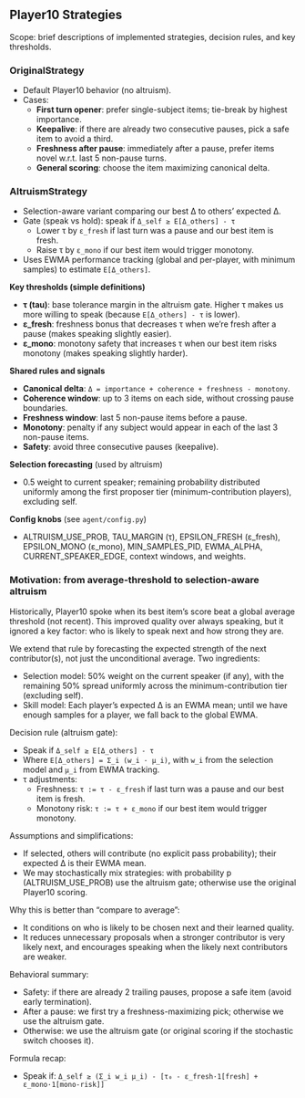 ## Player10 Strategies

Scope: brief descriptions of implemented strategies, decision rules, and key thresholds.

### OriginalStrategy
- Default Player10 behavior (no altruism).
- Cases:
  - **First turn opener**: prefer single-subject items; tie-break by highest importance.
  - **Keepalive**: if there are already two consecutive pauses, pick a safe item to avoid a third.
  - **Freshness after pause**: immediately after a pause, prefer items novel w.r.t. last 5 non-pause turns.
  - **General scoring**: choose the item maximizing canonical delta.

### AltruismStrategy
- Selection-aware variant comparing our best Δ to others’ expected Δ.
- Gate (speak vs hold): speak if `Δ_self ≥ E[Δ_others] - τ`
  - Lower τ by `ε_fresh` if last turn was a pause and our best item is fresh.
  - Raise τ by `ε_mono` if our best item would trigger monotony.
- Uses EWMA performance tracking (global and per-player, with minimum samples) to estimate `E[Δ_others]`.

**Key thresholds (simple definitions)**
- **τ (tau)**: base tolerance margin in the altruism gate. Higher τ makes us more willing to speak (because `E[Δ_others] - τ` is lower).
- **ε_fresh**: freshness bonus that decreases τ when we’re fresh after a pause (makes speaking slightly easier).
- **ε_mono**: monotony safety that increases τ when our best item risks monotony (makes speaking slightly harder).

**Shared rules and signals**
- **Canonical delta**: `Δ = importance + coherence + freshness - monotony`.
- **Coherence window**: up to 3 items on each side, without crossing pause boundaries.
- **Freshness window**: last 5 non-pause items before a pause.
- **Monotony**: penalty if any subject would appear in each of the last 3 non-pause items.
- **Safety**: avoid three consecutive pauses (keepalive).

**Selection forecasting** (used by altruism)
- 0.5 weight to current speaker; remaining probability distributed uniformly among the first proposer tier (minimum-contribution players), excluding self.

**Config knobs** (see `agent/config.py`)
- ALTRUISM_USE_PROB, TAU_MARGIN (τ), EPSILON_FRESH (ε_fresh), EPSILON_MONO (ε_mono), MIN_SAMPLES_PID, EWMA_ALPHA, CURRENT_SPEAKER_EDGE, context windows, and weights.


### Motivation: from average-threshold to selection-aware altruism

Historically, Player10 spoke when its best item’s score beat a global average threshold (not recent). This improved quality over always speaking, but it ignored a key factor: who is likely to speak next and how strong they are.

We extend that rule by forecasting the expected strength of the next contributor(s), not just the unconditional average. Two ingredients:

- Selection model: 50% weight on the current speaker (if any), with the remaining 50% spread uniformly across the minimum-contribution tier (excluding self).
- Skill model: Each player’s expected Δ is an EWMA mean; until we have enough samples for a player, we fall back to the global EWMA.

Decision rule (altruism gate):
- Speak if `Δ_self ≥ E[Δ_others] - τ`
- Where `E[Δ_others] = Σ_i (w_i · μ_i)`, with `w_i` from the selection model and `μ_i` from EWMA tracking.
- τ adjustments:
  - Freshness: `τ := τ - ε_fresh` if last turn was a pause and our best item is fresh.
  - Monotony risk: `τ := τ + ε_mono` if our best item would trigger monotony.

Assumptions and simplifications:
- If selected, others will contribute (no explicit pass probability); their expected Δ is their EWMA mean.
- We may stochastically mix strategies: with probability p (ALTRUISM_USE_PROB) use the altruism gate; otherwise use the original Player10 scoring.

Why this is better than “compare to average”:
- It conditions on who is likely to be chosen next and their learned quality.
- It reduces unnecessary proposals when a stronger contributor is very likely next, and encourages speaking when the likely next contributors are weaker.

Behavioral summary:
- Safety: if there are already 2 trailing pauses, propose a safe item (avoid early termination).
- After a pause: we first try a freshness-maximizing pick; otherwise we use the altruism gate.
- Otherwise: we use the altruism gate (or original scoring if the stochastic switch chooses it).

Formula recap:
- Speak if: `Δ_self ≥ (Σ_i w_i μ_i) - [τ₀ - ε_fresh·1[fresh] + ε_mono·1[mono-risk]]`


